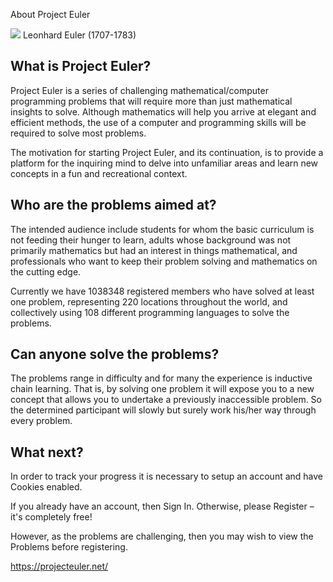About Project Euler


<img src="https://projecteuler.net/images/clipart/euler_portrait.png">
Leonhard Euler (1707-1783)



## What is Project Euler?
Project Euler is a series of challenging mathematical/computer programming problems that will require more than just mathematical insights to solve. Although mathematics will help you arrive at elegant and efficient methods, the use of a computer and programming skills will be required to solve most problems.

The motivation for starting Project Euler, and its continuation, is to provide a platform for the inquiring mind to delve into unfamiliar areas and learn new concepts in a fun and recreational context.


## Who are the problems aimed at?
The intended audience include students for whom the basic curriculum is not feeding their hunger to learn, adults whose background was not primarily mathematics but had an interest in things mathematical, and professionals who want to keep their problem solving and mathematics on the cutting edge.

Currently we have 1038348 registered members who have solved at least one problem, representing 220 locations throughout the world, and collectively using 108 different programming languages to solve the problems.


## Can anyone solve the problems?
The problems range in difficulty and for many the experience is inductive chain learning. That is, by solving one problem it will expose you to a new concept that allows you to undertake a previously inaccessible problem. So the determined participant will slowly but surely work his/her way through every problem.


## What next?
In order to track your progress it is necessary to setup an account and have Cookies enabled.

If you already have an account, then Sign In. Otherwise, please Register – it's completely free!

However, as the problems are challenging, then you may wish to view the Problems before registering.

https://projecteuler.net/

